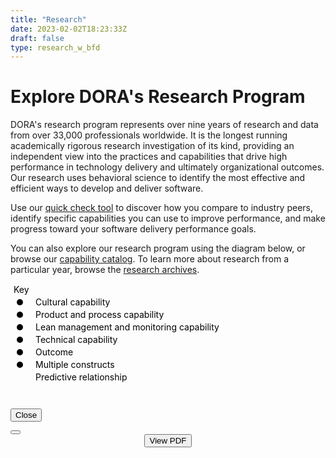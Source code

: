 ```yaml
---
title: "Research"
date: 2023-02-02T18:23:33Z
draft: false
type: research_w_bfd
---
```


# Explore DORA's Research Program
DORA's research program represents over nine years of research and data from over 33,000 professionals worldwide. It is the longest running academically rigorous research investigation of its kind, providing an independent view into the practices and capabilities that drive high performance in technology delivery and ultimately organizational outcomes. Our research uses behavioral science to identify the most effective and efficient ways to develop and deliver software.

Use our [quick check tool](/quickcheck/) to discover how you compare to industry peers, identify specific capabilities you can use to improve performance, and make progress toward your software delivery performance goals.

You can also explore our research program using the diagram below, or browse our [capability catalog](/devops-capabilities/). To learn more about research from a particular year, browse the [research archives](/research/archives/).

<link href="/css/research.css" rel="stylesheet">
<script src="https://www.gstatic.com/glue/v20_0/glue-detect.min.js"></script>
<script src="https://d3js.org/d3.v5.min.js"></script>
    <div class="text-left">
        <div id="bfd"></div>
        <svg id="key" width="100%" height="170">
            <text x="5" y="15" class="bfd-title">Key</text>
            <circle r="5" cx="15" cy="30" class="bfd-circle cultural"></circle>
            <text x="40" y="35" class="bfd-text">Cultural capability</text>
            <circle r="5" cx="15" cy="50" class="bfd-circle process"></circle>
            <text x="40" y="55" class="bfd-text">Product and process capability</text>
            <circle r="5" cx="15" cy="70" class="bfd-circle management"></circle>
            <text x="40" y="75" class="bfd-text">Lean management and monitoring capability</text>
            <circle r="5" cx="15" cy="90" class="bfd-circle technical"></circle>
            <text x="40" y="95" class="bfd-text">Technical capability</text>
            <circle r="5" cx="15" cy="110" class="bfd-circle outcome"></circle>
            <text x="40" y="115" class="bfd-text outcome-text">Outcome</text>
            <circle r="5" cx="15" cy="130" class="bfd-circle transparent"></circle>
            <text x="40" y="135" class="bfd-text">Multiple constructs</text>
            <text x="11.7" y="134" class="plus">+</text>
            <path id="key-link" class="link" d="M0 150 l20 0 m15 0" marker-end="url(#arrow)"></path>
            <text x="40" y="155" class="bfd-text">Predictive relationship</text>
        </svg>
        <div id="modal" class="glue-modal" role="dialog" aria-modal="true" aria-labelledby="modal-label"
            aria-describedby="modal-content">
            <div class="wrapper">
                <h2 id="modal-label" class="glue-headline glue-headline--one"></h2>
                <div id="modal-content" class="glue-mod-mt-std"></div>
                <p class="modal-close-wrapper">
                    <button id="modal-close" class="glue-button h-c-button--secondary modal-close">Close</button>
                </p>
                <button class="glue-modal__close-btn"></button>
            </div>
        </div>
    </div>
<script src="https://www.gstatic.com/external_hosted/hammerjs/v2_0_2/hammer.min.js"></script>
<script src="https://www.gstatic.com/glue/v21_0/glue-vanilla.min.js"></script>
<script src="/js/research.js"></script>

<div style="text-align:center"><a href="/pdf/big_friendly_diagram.pdf" target="_blank"><button>View PDF</button></a></div>

